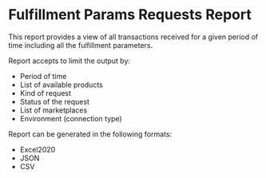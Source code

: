 # Fulfillment Params Requests Report
This report provides a view of all transactions received for a given period of time including all the fulfillment parameters.

Report accepts to limit the output by:
* Period of time
* List of available products
* Kind of request
* Status of the request
* List of marketplaces
* Environment (connection type)

Report can be generated in the following formats:
* Excel2020
* JSON
* CSV
